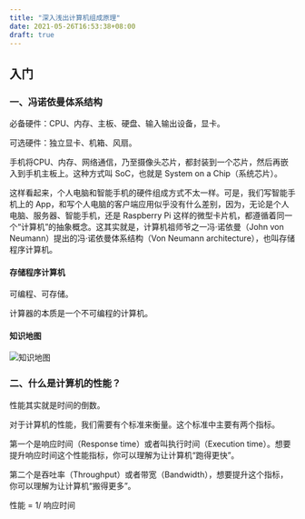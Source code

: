 ```yaml
---
title: "深入浅出计算机组成原理"
date: 2021-05-26T16:53:38+08:00
draft: true
---
```


## 入门

### 一、冯诺依曼体系结构

必备硬件：CPU、内存、主板、硬盘、输入输出设备，显卡。

可选硬件：独立显卡、机箱、风扇。

手机将CPU、内存、网络通信，乃至摄像头芯片，都封装到一个芯片，然后再嵌入到手机主板上。这种方式叫 SoC，也就是 System on a Chip（系统芯片）。

这样看起来，个人电脑和智能手机的硬件组成方式不太一样。可是，我们写智能手机上的 App，和写个人电脑的客户端应用似乎没有什么差别，因为，无论是个人电脑、服务器、智能手机，还是 Raspberry Pi 这样的微型卡片机，都遵循着同一个“计算机”的抽象概念。这其实就是，计算机祖师爷之一冯·诺依曼（John von Neumann）提出的冯·诺依曼体系结构（Von Neumann architecture），也叫存储程序计算机。

#### 存储程序计算机

可编程、可存储。

计算器的本质是一个不可编程的计算机。

#### 知识地图

![知识地图](/images/geek/computer/all.png)

### 二、什么是计算机的性能？

性能其实就是时间的倒数。

对于计算机的性能，我们需要有个标准来衡量。这个标准中主要有两个指标。

第一个是响应时间（Response time）或者叫执行时间（Execution time）。想要提升响应时间这个性能指标，你可以理解为让计算机“跑得更快”。

第二个是吞吐率（Throughput）或者带宽（Bandwidth），想要提升这个指标，你可以理解为让计算机“搬得更多”。

性能 = 1/ 响应时间


